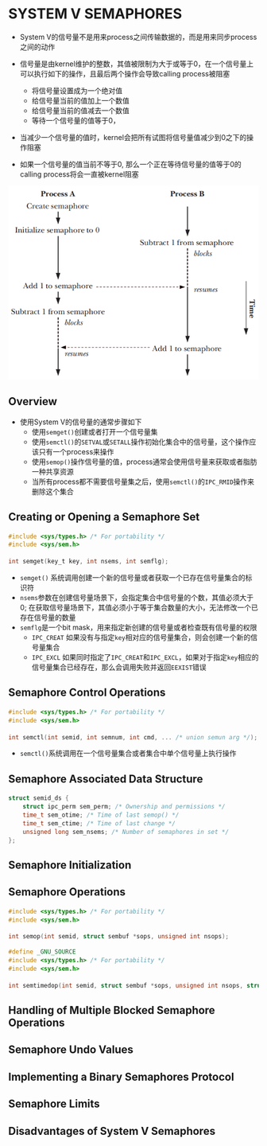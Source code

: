 # SYSTEM V SEMAPHORES
- System V的信号量不是用来process之间传输数据的，而是用来同步process之间的动作
- 信号量是由kernel维护的整数，其值被限制为大于或等于0，在一个信号量上可以执行如下的操作，且最后两个操作会导致calling process被阻塞
  - 将信号量设置成为一个绝对值
  - 给信号量当前的值加上一个数值
  - 给信号量当前的值减去一个数值
  - 等待一个信号量的值等于0，

- 当减少一个信号量的值时，kernel会把所有试图将信号量值减少到0之下的操作阻塞
- 如果一个信号量的值当前不等于0, 那么一个正在等待信号量的值等于0的calling process将会一直被kernel阻塞

![47-1.png](./img/47-1.png)

## Overview
- 使用System V的信号量的通常步骤如下
  - 使用`semget()`创建或者打开一个信号量集
  - 使用`semctl()`的`SETVAL`或`SETALL`操作初始化集合中的信号量，这个操作应该只有一个process来操作
  - 使用`semop()`操作信号量的值，process通常会使用信号量来获取或者脂肪一种共享资源
  - 当所有process都不需要信号量集之后，使用`semctl()`的`IPC_RMID`操作来删除这个集合

## Creating or Opening a Semaphore Set
```c
#include <sys/types.h> /* For portability */
#include <sys/sem.h>

int semget(key_t key, int nsems, int semflg);
```
- `semget()` 系统调用创建一个新的信号量或者获取一个已存在信号量集合的标识符
- `nsems`参数在创建信号量场景下，会指定集合中信号量的个数，其值必须大于0; 在获取信号量场景下，其值必须小于等于集合数量的大小，无法修改一个已存在信号量的数量
- `semflg`是一个bit mask，用来指定新创建的信号量或者检查既有信号量的权限
  - `IPC_CREAT` 如果没有与指定`key`相对应的信号量集合，则会创建一个新的信号量集合
  - `IPC_EXCL` 如果同时指定了`IPC_CREAT`和`IPC_EXCL`，如果对于指定`key`相应的信号量集合已经存在，那么会调用失败并返回`EEXIST`错误

## Semaphore Control Operations
```c
#include <sys/types.h> /* For portability */
#include <sys/sem.h>

int semctl(int semid, int semnum, int cmd, ... /* union semun arg */);
```
- `semctl()`系统调用在一个信号量集合或者集合中单个信号量上执行操作

## Semaphore Associated Data Structure
```c
struct semid_ds {   
    struct ipc_perm sem_perm; /* Ownership and permissions */   
    time_t sem_otime; /* Time of last semop() */
    time_t sem_ctime; /* Time of last change */
    unsigned long sem_nsems; /* Number of semaphores in set */
};
```

## Semaphore Initialization

## Semaphore Operations
```c
#include <sys/types.h> /* For portability */
#include <sys/sem.h>

int semop(int semid, struct sembuf *sops, unsigned int nsops);
```

```c
#define _GNU_SOURCE
#include <sys/types.h> /* For portability */
#include <sys/sem.h>

int semtimedop(int semid, struct sembuf *sops, unsigned int nsops, struct timespec *timeout);
```
## Handling of Multiple Blocked Semaphore Operations

## Semaphore Undo Values

## Implementing a Binary Semaphores Protocol

## Semaphore Limits

## Disadvantages of System V Semaphores